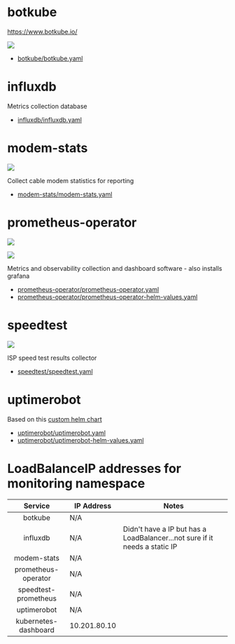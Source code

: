 # botkube

https://www.botkube.io/

![](https://i.imgur.com/yQ8sqtK.png)

* [botkube/botkube.yaml](botkube/botkube.yaml)

# influxdb

Metrics collection database

* [influxdb/influxdb.yaml](influxdb/influxdb.yaml)

# modem-stats

![](https://i.imgur.com/muHDysr.png)

Collect cable modem statistics for reporting

* [modem-stats/modem-stats.yaml](modem-stats/modem-stats.yaml)

# prometheus-operator

![](https://i.imgur.com/xFOepF3.png)

![](https://i.imgur.com/hTo49Uo.png)

Metrics and observability collection and dashboard software - also installs grafana

* [prometheus-operator/prometheus-operator.yaml](prometheus-operator/prometheus-operator.yaml)
* [prometheus-operator/prometheus-operator-helm-values.yaml](prometheus-operator/prometheus-operator-helm-values.yaml)

# speedtest

![](https://i.imgur.com/avohPk6.png)

ISP speed test results collector

* [speedtest/speedtest.yaml](speedtest/speedtest.yaml)

# uptimerobot

Based on this [custom helm chart](https://github.com/billimek/billimek-charts/tree/master/uptimerobot)

* [uptimerobot/uptimerobot.yaml](uptimerobot/uptimerobot.yaml)
* [uptimerobot/uptimerobot-helm-values.yaml](uptimerobot/uptimerobot-helm-values.yaml)



# LoadBalanceIP addresses for monitoring namespace
|       Service         	| IP Address       	| Notes 	|
|:------------------:    	|-----------------	|-------	|
| botkube                	| N/A             	|       	|
| influxdb               	| N/A             	| Didn't have a IP but has a LoadBalancer...not sure if it needs a static IP      	|
| modem-stats            	| N/A             	|       	|
| prometheus-operator    	| N/A             	|       	|
| speedtest-prometheus   	| N/A             	|       	|
| uptimerobot           	| N/A             	|       	|
| kubernetes-dashboard    |  10.201.80.10     |         |
